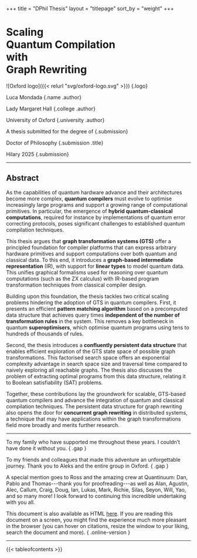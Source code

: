 +++
title = "DPhil Thesis"
layout = "titlepage"
sort_by = "weight"
+++

# Scaling<br />Quantum Compilation<br />with<br />Graph Rewriting

<!-- prettier-ignore-start -->
![Oxford logo]({{< relurl "svg/oxford-logo.svg" >}})
{.logo}

Luca Mondada
{.name .author}

Lady Margaret Hall
{.college .author}

University of Oxford
{.university .author}

A thesis submitted for the degree of
{.submission}

Doctor of Philosophy
{.submission .title}

Hilary 2025
{.submission}
<!-- prettier-ignore-end -->

---

<div class="abstract">

## Abstract

As the capabilities of quantum hardware advance and their architectures become
more complex, **quantum compilers** must evolve to optimise increasingly large
programs and support a growing range of computational primitives. In particular,
the emergence of **hybrid quantum-classical computations**, required for
instance by implementations of quantum error correcting protocols, poses
significant challenges to established quantum compilation techniques.

This thesis argues that **graph transformation systems (GTS)** offer a
principled foundation for compiler platforms that can express arbitrary hardware
primitives and support computations over both quantum and classical data. To
this end, it introduces a **graph-based intermediate representation** (IR), with
support for **linear types** to model quantum data. This unifies graphical
formalisms used for reasoning over quantum computations (such as the ZX
calculus) with IR-based program transformation techniques from classical
compiler design.

Building upon this foundation, the thesis tackles two critical scaling problems
hindering the adoption of GTS in quantum compilers. First, it presents an
efficient **pattern matching algorithm** based on a precomputed data structure
that achieves query times **independent of the number of transformation rules**
in the system. This removes a key bottleneck in quantum **superoptimisers**,
which optimise quantum programs using tens to hundreds of thousands of rules.

Second, the thesis introduces a **confluently persistent data structure** that
enables efficient exploration of the GTS state space of possible graph
transformations. This factorised search space offers an exponential complexity
advantage in search space size and traversal time compared to naively exploring
all reachable graphs. The thesis also discusses the problem of extracting
optimal programs from this data structure, relating it to Boolean satisfiability
(SAT) problems.

Together, these contributions lay the groundwork for scalable, GTS-based quantum
compilers and advance the integration of quantum and classical compilation
techniques. The persistent data structure for graph rewriting also opens the
door for **concurrent graph rewriting** in distributed systems, a technique that
may have applications within the graph transformations field more broadly and
merits further research.

</div>

---

<div class="left-of-toc">
<div class="acknowledgements"><div>

<!-- prettier-ignore -->
To my family who have supported me throughout these years. I couldn’t have done it without you.
{ .gap }

<!-- prettier-ignore -->
To my friends and colleagues that made this adventure an unforgettable journey.
Thank you to Aleks and the entire group in Oxford.
{ .gap }

A special mention goes to Ross and the amazing crew at Quantinuum: Dan, Pablo
and Thomas---thank you for proofreading---as well as Alan, Agustin, Alec,
Callum, Craig, Doug, Ian, Lukas, Mark, Richie, Silas, Seyon, Will, Yao, and so
many more! I look forward to continuing this incredible undertaking with you
all.

</div></div>

<!-- prettier-ignore -->
This document is also available as HTML
[here](https://luca.mondada.net/dphil-thesis). If you are reading this document
on a screen, you might find the experience much more pleasant in the browser (you can hover on citations, resize the window to your liking, search the document and more).
{ .online-version }

</div>

---

{{< tableofcontents >}}
